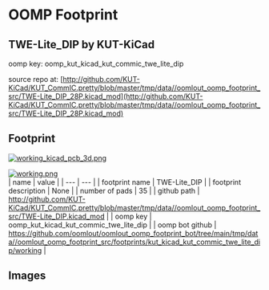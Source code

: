# OOMP Footprint  
## TWE-Lite_DIP  by KUT-KiCad  
  
oomp key: oomp_kut_kicad_kut_commic_twe_lite_dip  
  
source repo at: [http://github.com/KUT-KiCad/KUT_CommIC.pretty/blob/master/tmp/data//oomlout_oomp_footprint_src/TWE-Lite_DIP_28P.kicad_mod](http://github.com/KUT-KiCad/KUT_CommIC.pretty/blob/master/tmp/data//oomlout_oomp_footprint_src/TWE-Lite_DIP_28P.kicad_mod)  
## Footprint  
  
[![working_kicad_pcb_3d.png](working_kicad_pcb_3d_600.png)](working_kicad_pcb_3d.png)  
  
[![working.png](working_600.png)](working.png)  
| name | value | 
| --- | --- | 
| footprint name | TWE-Lite_DIP | 
| footprint description | None | 
| number of pads | 35 | 
| github path | http://github.com/KUT-KiCad/KUT_CommIC.pretty/blob/master/tmp/data//oomlout_oomp_footprint_src/TWE-Lite_DIP.kicad_mod | 
| oomp key | oomp_kut_kicad_kut_commic_twe_lite_dip | 
| oomp bot github | https://github.com/oomlout/oomlout_oomp_footprint_bot/tree/main/tmp/data//oomlout_oomp_footprint_src/footprints/kut_kicad_kut_commic_twe_lite_dip/working | 
## Images  
